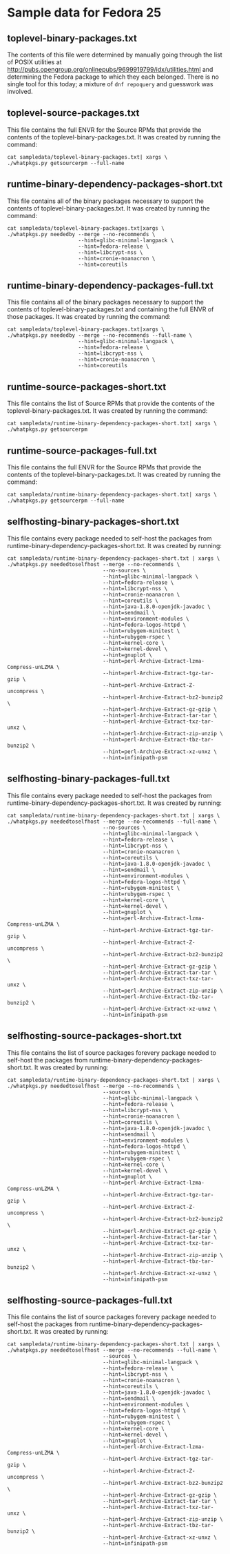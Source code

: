 # Sample data for Fedora 25

## toplevel-binary-packages.txt

The contents of this file were determined by manually going through the list of
POSIX utilities at
http://pubs.opengroup.org/onlinepubs/9699919799/idx/utilities.html and
determining the Fedora package to which they each belonged. There is no single
tool for this today; a mixture of `dnf repoquery` and guesswork was involved.


## toplevel-source-packages.txt

This file contains the full ENVR for the Source RPMs that provide the contents
of the toplevel-binary-packages.txt. It was created by running the command:
```
cat sampledata/toplevel-binary-packages.txt| xargs \
./whatpkgs.py getsourcerpm --full-name
```

## runtime-binary-dependency-packages-short.txt

This file contains all of the binary packages necessary to support the contents
of toplevel-binary-packages.txt. It was created by running the command:
```
cat sampledata/toplevel-binary-packages.txt|xargs \
./whatpkgs.py neededby --merge --no-recommends \
                       --hint=glibc-minimal-langpack \
                       --hint=fedora-release \
                       --hint=libcrypt-nss \
                       --hint=cronie-noanacron \
                       --hint=coreutils
```

## runtime-binary-dependency-packages-full.txt

This file contains all of the binary packages necessary to support the contents
of toplevel-binary-packages.txt and containing the full ENVR of those packages.
It was created by running the command:
```
cat sampledata/toplevel-binary-packages.txt|xargs \
./whatpkgs.py neededby --merge --no-recommends --full-name \
                       --hint=glibc-minimal-langpack \
                       --hint=fedora-release \
                       --hint=libcrypt-nss \
                       --hint=cronie-noanacron \
                       --hint=coreutils
```

## runtime-source-packages-short.txt

This file contains the list of Source RPMs that provide the contents of the
toplevel-binary-packages.txt. It was created by running the command:
```
cat sampledata/runtime-binary-dependency-packages-short.txt| xargs \
./whatpkgs.py getsourcerpm
```

## runtime-source-packages-full.txt

This file contains the full ENVR for the Source RPMs that provide the contents
of the toplevel-binary-packages.txt. It was created by running the command:
```
cat sampledata/runtime-binary-dependency-packages-short.txt| xargs \
./whatpkgs.py getsourcerpm --full-name
```

## selfhosting-binary-packages-short.txt
This file contains every package needed to self-host the packages from
runtime-binary-dependency-packages-short.txt. It was created by running:
```
cat sampledata/runtime-binary-dependency-packages-short.txt | xargs \
./whatpkgs.py neededtoselfhost --merge --no-recommends \
                               --no-sources \
                               --hint=glibc-minimal-langpack \
                               --hint=fedora-release \
                               --hint=libcrypt-nss \
                               --hint=cronie-noanacron \
                               --hint=coreutils \
                               --hint=java-1.8.0-openjdk-javadoc \
                               --hint=sendmail \
                               --hint=environment-modules \
                               --hint=fedora-logos-httpd \
                               --hint=rubygem-minitest \
                               --hint=rubygem-rspec \
                               --hint=kernel-core \
                               --hint=kernel-devel \
                               --hint=gnuplot \
                               --hint=perl-Archive-Extract-lzma-Compress-unLZMA \
                               --hint=perl-Archive-Extract-tgz-tar-gzip \
                               --hint=perl-Archive-Extract-Z-uncompress \
                               --hint=perl-Archive-Extract-bz2-bunzip2 \
                               --hint=perl-Archive-Extract-gz-gzip \
                               --hint=perl-Archive-Extract-tar-tar \
                               --hint=perl-Archive-Extract-txz-tar-unxz \
                               --hint=perl-Archive-Extract-zip-unzip \
                               --hint=perl-Archive-Extract-tbz-tar-bunzip2 \
                               --hint=perl-Archive-Extract-xz-unxz \
                               --hint=infinipath-psm

```

## selfhosting-binary-packages-full.txt
This file contains every package needed to self-host the packages from
runtime-binary-dependency-packages-short.txt. It was created by running:
```
cat sampledata/runtime-binary-dependency-packages-short.txt | xargs \
./whatpkgs.py neededtoselfhost --merge --no-recommends --full-name \
                               --no-sources \
                               --hint=glibc-minimal-langpack \
                               --hint=fedora-release \
                               --hint=libcrypt-nss \
                               --hint=cronie-noanacron \
                               --hint=coreutils \
                               --hint=java-1.8.0-openjdk-javadoc \
                               --hint=sendmail \
                               --hint=environment-modules \
                               --hint=fedora-logos-httpd \
                               --hint=rubygem-minitest \
                               --hint=rubygem-rspec \
                               --hint=kernel-core \
                               --hint=kernel-devel \
                               --hint=gnuplot \
                               --hint=perl-Archive-Extract-lzma-Compress-unLZMA \
                               --hint=perl-Archive-Extract-tgz-tar-gzip \
                               --hint=perl-Archive-Extract-Z-uncompress \
                               --hint=perl-Archive-Extract-bz2-bunzip2 \
                               --hint=perl-Archive-Extract-gz-gzip \
                               --hint=perl-Archive-Extract-tar-tar \
                               --hint=perl-Archive-Extract-txz-tar-unxz \
                               --hint=perl-Archive-Extract-zip-unzip \
                               --hint=perl-Archive-Extract-tbz-tar-bunzip2 \
                               --hint=perl-Archive-Extract-xz-unxz \
                               --hint=infinipath-psm
```

## selfhosting-source-packages-short.txt
This file contains the list of source packages forevery package needed to
self-host the packages from runtime-binary-dependency-packages-short.txt.
It was created by running:
```
cat sampledata/runtime-binary-dependency-packages-short.txt | xargs \
./whatpkgs.py neededtoselfhost --merge --no-recommends \
                               --sources \
                               --hint=glibc-minimal-langpack \
                               --hint=fedora-release \
                               --hint=libcrypt-nss \
                               --hint=cronie-noanacron \
                               --hint=coreutils \
                               --hint=java-1.8.0-openjdk-javadoc \
                               --hint=sendmail \
                               --hint=environment-modules \
                               --hint=fedora-logos-httpd \
                               --hint=rubygem-minitest \
                               --hint=rubygem-rspec \
                               --hint=kernel-core \
                               --hint=kernel-devel \
                               --hint=gnuplot \
                               --hint=perl-Archive-Extract-lzma-Compress-unLZMA \
                               --hint=perl-Archive-Extract-tgz-tar-gzip \
                               --hint=perl-Archive-Extract-Z-uncompress \
                               --hint=perl-Archive-Extract-bz2-bunzip2 \
                               --hint=perl-Archive-Extract-gz-gzip \
                               --hint=perl-Archive-Extract-tar-tar \
                               --hint=perl-Archive-Extract-txz-tar-unxz \
                               --hint=perl-Archive-Extract-zip-unzip \
                               --hint=perl-Archive-Extract-tbz-tar-bunzip2 \
                               --hint=perl-Archive-Extract-xz-unxz \
                               --hint=infinipath-psm
```

## selfhosting-source-packages-full.txt
This file contains the list of source packages forevery package needed to
self-host the packages from runtime-binary-dependency-packages-short.txt.
It was created by running:
```
cat sampledata/runtime-binary-dependency-packages-short.txt | xargs \
./whatpkgs.py neededtoselfhost --merge --no-recommends --full-name \
                               --sources \
                               --hint=glibc-minimal-langpack \
                               --hint=fedora-release \
                               --hint=libcrypt-nss \
                               --hint=cronie-noanacron \
                               --hint=coreutils \
                               --hint=java-1.8.0-openjdk-javadoc \
                               --hint=sendmail \
                               --hint=environment-modules \
                               --hint=fedora-logos-httpd \
                               --hint=rubygem-minitest \
                               --hint=rubygem-rspec \
                               --hint=kernel-core \
                               --hint=kernel-devel \
                               --hint=gnuplot \
                               --hint=perl-Archive-Extract-lzma-Compress-unLZMA \
                               --hint=perl-Archive-Extract-tgz-tar-gzip \
                               --hint=perl-Archive-Extract-Z-uncompress \
                               --hint=perl-Archive-Extract-bz2-bunzip2 \
                               --hint=perl-Archive-Extract-gz-gzip \
                               --hint=perl-Archive-Extract-tar-tar \
                               --hint=perl-Archive-Extract-txz-tar-unxz \
                               --hint=perl-Archive-Extract-zip-unzip \
                               --hint=perl-Archive-Extract-tbz-tar-bunzip2 \
                               --hint=perl-Archive-Extract-xz-unxz \
                               --hint=infinipath-psm
```

